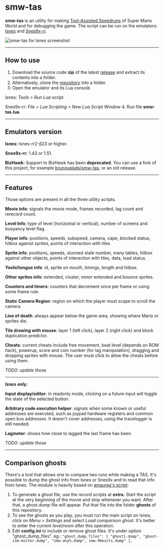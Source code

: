 smw-tas
=======
**smw-tas** is an utility for making [Tool-Assisted Speedruns](http://tasvideos.org/) of Super Mario World and for debugging the game. The script can be run on the emulators:  [lsnes](http://tasvideos.org/Lsnes.html) and [Snes9x-rr](https://code.google.com/p/snes9x-rr/).

![smw-tas for lsnes screenshot](http://i.imgur.com/YpnrF1C.png)

----------
How to use
-------------
1. Download the source code **zip** of the latest [release](https://github.com/rodamaral/smw-tas/releases) and extract its contents into a folder.
2. Alternatively, clone the [repository](https://github.com/rodamaral/smw-tas/archive/master.zip) into a folder.
3. Open the emulator and its Lua console.

  lsnes: *Tools > Run Lua script*.

  Snes9x-rr: *File > Lua Scripting > New Lua Script Window*
4. Run file **smw-tas.lua**.

----------
Emulators version
-----------------
**lsnes:**
lsnes-rr2-β23 or higher.

**Snes9x-rr:**
1.43 or 1.51.

**BizHawk:**
Support to BizHawk has been **deprecated**. You can use a fork of this project, for example [brunovalads/smw-tas](https://github.com/brunovalads/smw-tas), or an old release.

----------
Features
--------
Those options are present in all the three utility scripts.

**Movie info**: signals the movie mode, frames recorded, lag count and rerecord count.

**Level Info**: type of level (horizontal or vertical), number of screens and buoyancy level flag.

**Player info**: positions, speeds, subspeed, camera, cape, blocked status, hitbox against sprites, points of interaction with tiles.

**Sprite info**: positions, speeds, stunned state number, many tables, hitbox against other objects, points of interaction with tiles, data, load status.

**Yoshi/tongue info**: id, sprite on mouth, timings, length and hitbox.

**Other sprites info**: extended, cluster, minor extended and bounce sprites.

**Counters and timers**: counters that decrement once per frame or using some frame rule.

**Static Camera Region**: region on which the player must scape to scroll the camera.

**Line of death**: always appear below the game area, showing where Mario or sprites die.

**Tile drawing with mouse**: layer 1 (left click), layer 2 (right click) and block duplication predictor.

**Cheats**: current cheats include free movement, beat level (depends on ROM hack), powerup, score and coin number (for lag manipulation), dragging and dropping sprites with mouse. The user must click to allow the cheats before using them.

*TODO: update those*

----------
***lsnes only:***

**Input display/editor**: in readonly mode, clicking on a future input will toggle the state of the selected button.

**Arbitrary code execution helper**: signals when some known or useful addresses are executed, such as joypad hardware registers and common open bus addresses. It doesn't cover addresses, using the tracelogger is still needed.

**Lagmeter**: shows how close to lagged the last frame has been.

*TODO: update those*

----------
Comparison ghosts
--------------------------------
There's a tool that allows one to compare two runs while making a TAS. It's possible to dump the ghost info from lsnes or Snes9x and to read that info from lsnes. The module is heavily based on [amaurea's script](http://tasvideos.org/forum/viewtopic.php?p=219824&highlight=#219824):

 1.  To generate a ghost file, use the *record scripts* at **extra**. Start the script at the very beginning of the movie and stop whenever you want. After that, a *ghost.dump* file will appear. Put that file into the folder **ghosts** of this repository.
 2. To see the ghosts as you play, you must run the main script on lsnes, click on *Menu* > *Settings* and select *Load comparison ghost*. It's better to enter the current level/room after this operation.
 3. Edit **config.ini** to include or remove ghost files. It's under option "ghost_dump_files".
eg.:
`"ghost_dump_files": [ "ghost1.dump", "ghost-ism-mister.dump", "smw-any%.dump", smw-96exits.dump" ],`
